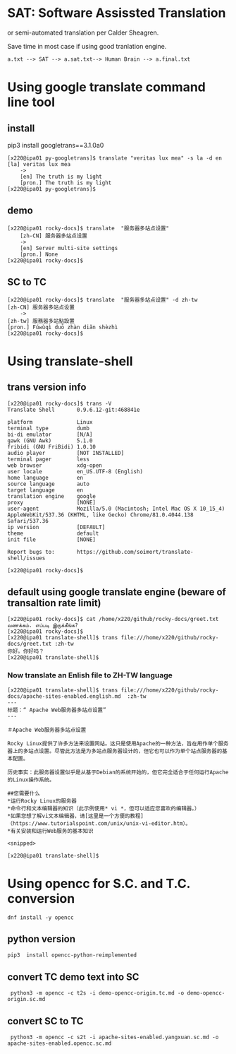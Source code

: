 # SAT: Software Assissted Translation

or semi-automated translation per Calder Sheagren.


Save time in most case if using good tranlation engine.

```
a.txt --> SAT --> a.sat.txt--> Human Brain --> a.final.txt

```


# Using google translate command line tool

## install
pip3 install googletrans==3.1.0a0

```
[x220@ipa01 py-googletrans]$ translate "veritas lux mea" -s la -d en
[la] veritas lux mea
    ->
    [en] The truth is my light
    [pron.] The truth is my light
[x220@ipa01 py-googletrans]$
```

## demo

```
[x220@ipa01 rocky-docs]$ translate  "服务器多站点设置"
    [zh-CN] 服务器多站点设置
    ->
    [en] Server multi-site settings
    [pron.] None
[x220@ipa01 rocky-docs]$
```

## SC to TC

```
[x220@ipa01 rocky-docs]$ translate  "服务器多站点设置" -d zh-tw
[zh-CN] 服务器多站点设置
    ->
[zh-tw] 服務器多站點設置
[pron.] Fúwùqì duō zhàn diǎn shèzhì
[x220@ipa01 rocky-docs]$ 
```


# Using translate-shell

## trans version info
```
[x220@ipa01 rocky-docs]$ trans -V
Translate Shell       0.9.6.12-git:468841e

platform              Linux
terminal type         dumb
bi-di emulator        [N/A]
gawk (GNU Awk)        5.1.0
fribidi (GNU FriBidi) 1.0.10
audio player          [NOT INSTALLED]
terminal pager        less
web browser           xdg-open
user locale           en_US.UTF-8 (English)
home language         en
source language       auto
target language       en
translation engine    google
proxy                 [NONE]
user-agent            Mozilla/5.0 (Macintosh; Intel Mac OS X 10_15_4) AppleWebKit/537.36 (KHTML, like Gecko) Chrome/81.0.4044.138 Safari/537.36
ip version            [DEFAULT]
theme                 default
init file             [NONE]

Report bugs to:       https://github.com/soimort/translate-shell/issues

[x220@ipa01 rocky-docs]$ 
```

## default using google translate engine (beware of transaltion rate limit)

```
[x220@ipa01 rocky-docs]$ cat /home/x220/github/rocky-docs/greet.txt
வணக்கம். எப்படி இருக்கீங்க?
[x220@ipa01 rocky-docs]$
[x220@ipa01 translate-shell]$ trans file:///home/x220/github/rocky-docs/greet.txt :zh-tw
你好。你好吗？
[x220@ipa01 translate-shell]$
```
### Now translate an Enlish file to ZH-TW language

```
[x220@ipa01 translate-shell]$ trans file:///home/x220/github/rocky-docs/apache-sites-enabled.english.md  :zh-tw
---
标题：“ Apache Web服务器多站点设置”
---

＃Apache Web服务器多站点设置

Rocky Linux提供了许多方法来设置网站。这只是使用Apache的一种方法，旨在用作单个服务器上的多站点设置。尽管此方法是为多站点服务器设计的，但它也可以作为单个站点服务器的基本配置。

历史事实：此服务器设置似乎是从基于Debian的系统开始的，但它完全适合于任何运行Apache的Linux操作系统。

##您需要什么
*运行Rocky Linux的服务器
*命令行和文本编辑器的知识（此示例使用* vi *，但可以适应您喜欢的编辑器。）
*如果您想了解vi文本编辑器，请[这里是一个方便的教程]（https://www.tutorialspoint.com/unix/unix-vi-editor.htm）。
*有关安装和运行Web服务的基本知识

<snipped>

[x220@ipa01 translate-shell]$

```

# Using opencc for S.C. and T.C. conversion

```
dnf install -y opencc
```

## python version

```
pip3  install opencc-python-reimplemented
```

## convert TC demo text into SC

```
 python3 -m opencc -c t2s -i demo-opencc-origin.tc.md -o demo-opencc-origin.sc.md
```

## convert SC to TC

```
 python3 -m opencc -c s2t -i apache-sites-enabled.yangxuan.sc.md -o apache-sites-enabled.opencc.sc.md
```
